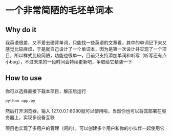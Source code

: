 # 一个非常简陋的毛坯单词本

## Why do it

我英语很差，又不爱去硬背单词，只能找一些英语的文章看，其中的单词记下来又感觉比较麻烦，于是就自己设计了一个单词本，因为是第一次设计并实现了一个项目，所以样式比较简陋，功能也很单一，目前只支持添加单词和听写（听写还有点小bug），不过未来的一段时间会持续更新吧，争取给它精装一下

## How to use

你可以选择直接下载本项目，解压后运行

```
python app.py
```

然后打开浏览器，输入 127.0.0.1:8080就可以使用啦，当然你也可以将其部署在服务器上，实现多设备互联

项目也实现了多用户的管理（闲的），可以创建多个用户和你的小伙伴一起使用它
